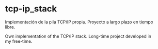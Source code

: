 tcp-ip_stack
============

Implementación de la pila TCP/IP propia. Proyecto a largo plazo en tiempo libre.

Own implementation of the TCP/IP stack. Long-time project developed in my free-time.
